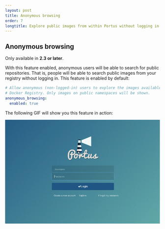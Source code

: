 ```yaml
---
layout: post
title: Anonymous browsing
order: 7
longtitle: Explore public images from within Portus without logging in
---
```


## Anonymous browsing

<div class="alert alert-info">
  Only available in <strong>2.3 or later</strong>.
</div>

With this feature enabled, anonymous users will be able to search for public
repositories. That is, people will be able to search public images from your
registry without logging in. This feature is enabled by default:

```yaml
# Allow anonymous (non-logged-in) users to explore the images available in your
# Docker Registry. Only images on public namespaces will be shown.
anonymous_browsing:
  enabled: true
```

The following GIF will show you this feature in action:

![Explore](/build/images/docs/explore.gif)
